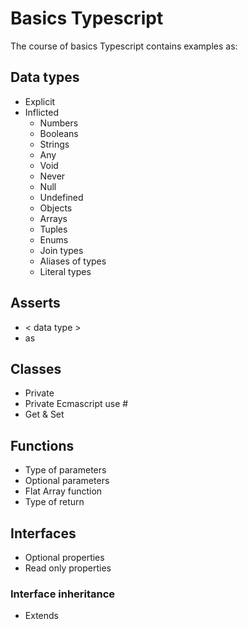 # Basics Typescript

The course of basics Typescript contains examples as:

## Data types

- Explicit
- Inflicted
    - Numbers
    - Booleans
    - Strings
    - Any
    - Void
    - Never
    - Null
    - Undefined
    - Objects
    - Arrays
    - Tuples
    - Enums
    - Join types
    - Aliases of types
    - Literal types

## Asserts

- < data type >
- as

## Classes

- Private
- Private Ecmascript use #
- Get & Set

## Functions

- Type of parameters
- Optional parameters
- Flat Array function
- Type of return

## Interfaces

- Optional properties
- Read only properties

### Interface inheritance

- Extends
